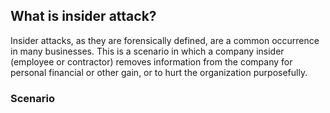 ## What is insider attack?
Insider attacks, as they are forensically defined, are a common occurrence in many businesses. This is a scenario in which a company insider (employee or contractor) removes information from the company for personal financial or other gain, or to hurt the organization purposefully.
<br/>

### Scenario
